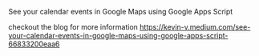 See your calendar events in Google Maps using Google Apps Script

checkout the blog for more information
https://kevin-v.medium.com/see-your-calendar-events-in-google-maps-using-google-apps-script-66833200eaa6

